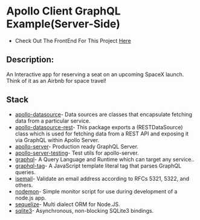 # Apollo Client GraphQL Example(Server-Side)

- Check Out The FrontEnd For This Project [Here](https://github.com/rgarimella0124/Apollo-Client)

## Description:

An Interactive app for reserving a seat on an upcoming SpaceX launch. Think of it as an Airbnb for space travel!

## Stack

- [apollo-datasource](https://www.npmjs.com/package/apollo-datasource)- Data sources are classes that encapsulate fetching data from a particular service.
- [apollo-datasource-rest](https://www.npmjs.com/package/apollo-datasource-rest)- This package exports a (RESTDataSource) class which is used for fetching data from a REST API and exposing it via GraphQL within Apollo Server.
- [apollo-server](https://www.npmjs.com/package/apollo-server)- Production ready GraphQL Server.
- [apollo-server-testing](https://www.npmjs.com/package/apollo-server-testing)- Test utils for apollo-server.
- [graphql](https://www.npmjs.com/package/graphql)- A Query Language and Runtime which can target any service..
- [graphql-tag](https://www.npmjs.com/package/graphql-tag)- A JavaScript template literal tag that parses GraphQL queries.
- [isemail](https://www.npmjs.com/package/isemail)- Validate an email address according to RFCs 5321, 5322, and others.
- [nodemon](https://www.npmjs.com/package/nodemon)- Simple monitor script for use during development of a node.js app.
- [sequelize](https://www.npmjs.com/package/sequelize)- Multi dialect ORM for Node.JS.
- [sqlite3](https://www.npmjs.com/package/sqlite3)- Asynchronous, non-blocking SQLite3 bindings.
